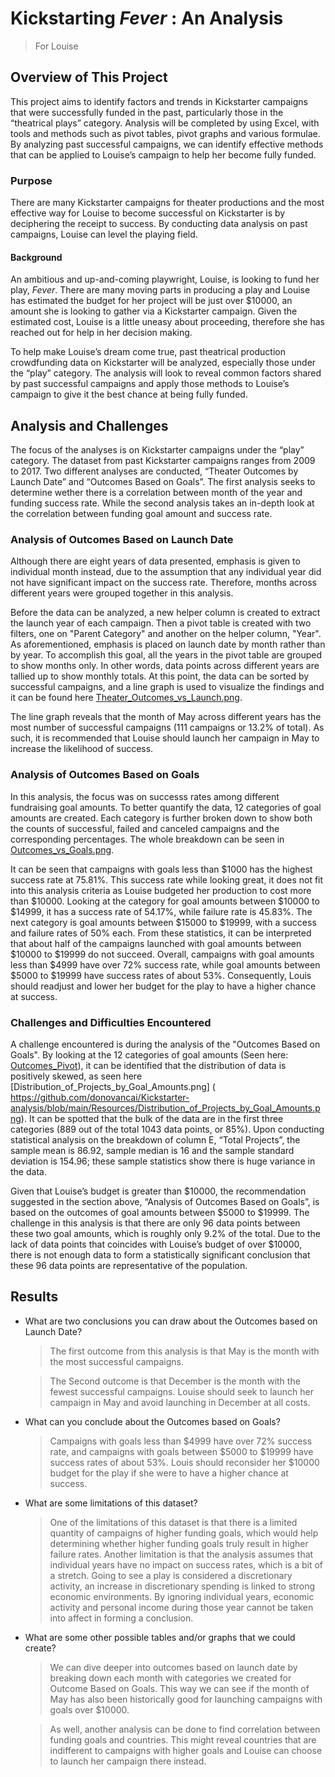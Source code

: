 # Kickstarting *Fever* : An Analysis
>  For Louise


## Overview of This Project 
   This project aims to identify factors and trends in Kickstarter campaigns that were successfully funded in the past, particularly those in the “theatrical plays” category. Analysis will be completed by using Excel, with tools and methods such as pivot tables, pivot graphs and various formulae. By analyzing past successful campaigns, we can identify effective methods that can be applied to Louise’s campaign to help her become fully funded.
<br/>  
   
### Purpose
   There are many Kickstarter campaigns for theater productions and the most effective way for Louise to become successful on Kickstarter is by deciphering the receipt to success. By conducting data analysis on past campaigns, Louise can level the playing field. 
<br/>  
   
#### Background
   An ambitious and up-and-coming playwright, Louise, is looking to fund her play, *Fever*. There are many moving parts in producing a play and Louise has estimated the budget for her project will be just over $10000, an amount she is looking to gather via a Kickstarter campaign. Given the estimated cost, Louise is a little uneasy about proceeding, therefore she has reached out for help in her decision making. 
   
   To help make Louise’s dream come true, past theatrical production crowdfunding data on Kickstarter will be analyzed, especially those under the “play” category. The analysis will look to reveal common factors shared by past successful campaigns and apply those methods to Louise’s campaign to give it the best chance at being fully funded. 
<br/>
 
## Analysis and Challenges
   The focus of the analyses is on Kickstarter campaigns under the “play” category. The dataset from past Kickstarter campaigns ranges from 2009 to 2017. Two different analyses are conducted, “Theater Outcomes by Launch Date” and “Outcomes Based on Goals”. The first analysis seeks to determine wether there is a correlation between month of the year and funding success rate. While the second analysis takes an in-depth look at the correlation between funding goal amount and success rate. 
<br/>

### Analysis of Outcomes Based on Launch Date
   Although there are eight years of data presented, emphasis is given to individual month instead, due to the assumption that any individual year did not have significant impact on the success rate. Therefore, months across different years were grouped together in this analysis. 
   
   Before the data can be analyzed, a new helper column is created to extract the launch year of each campaign. Then a pivot table is created with two filters, one on "Parent Category" and another on the helper column, "Year". As aforementioned, emphasis is placed on launch date by month rather than by year. To accomplish this goal, all the years in the pivot table are grouped to show months only. In other words, data points across different years are tallied up to show monthly totals. At this point, the data can be sorted by successful campaigns, and a line graph is used to visualize the findings and it can be found here [Theater_Outcomes_vs_Launch.png](https://github.com/donovancai/Kickstarter-analysis/blob/main/Resources/Theater_Outcomes_vs_Launch.png). 
   
   The line graph reveals that the month of May across different years has the most number of successful campaigns (111 campaigns or 13.2% of total). As such, it is recommended that Louise should launch her campaign in May to increase the likelihood of success.
<br/>

### Analysis of Outcomes Based on Goals
   In this analysis, the focus was on successs rates among different fundraising goal amounts. To better quantify the data, 12 categories of goal amounts are created. Each category is further broken down to show both the counts of successful, failed and canceled campaigns and the corresponding percentages.  The whole breakdown can be seen in [Outcomes_vs_Goals.png](https://github.com/donovancai/Kickstarter-analysis/blob/main/Resources/Outcomes_vs_Goals.png).
   
   It can be seen that campaigns with goals less than $1000 has the highest success rate at 75.81%. This success rate while looking great, it does not fit into this analysis criteria as Louise budgeted her production to cost more than $10000. Looking at the category for goal amounts between $10000 to $14999, it has a success rate of 54.17%, while failure rate is 45.83%. The next category is goal amounts between $15000 to $19999, with a success and failure rates of 50% each. From these statistics, it can be interpreted that about half of the campaigns launched with goal amounts between $10000 to $19999 do not succeed. Overall, campaigns with goal amounts less than $4999 have over 72% success rate, while goal amounts between $5000 to $19999 have success rates of about 53%. Consequently, Louis should readjust and lower her budget for the play to have a higher chance at success.
<br/>

### Challenges and Difficulties Encountered
  A challenge encountered is during the analysis of the "Outcomes Based on Goals". By looking at the 12 categories of goal amounts (Seen here: [Outcomes_Pivot](https://github.com/donovancai/Kickstarter-analysis/blob/main/Resources/Outcome_vs_Goals_Pivot.PNG)), it can be identified that the distribution of data is positively skewed, as seen here [Distribution_of_Projects_by_Goal_Amounts.png] ( https://github.com/donovancai/Kickstarter-analysis/blob/main/Resources/Distribution_of_Projects_by_Goal_Amounts.png). It can be spotted that the bulk of the data are in the first three categories (889 out of the total 1043 data points, or 85%).  Upon conducting statistical analysis on the breakdown of column E, “Total Projects”, the sample mean is 86.92, sample median is 16 and the sample standard deviation is 154.96; these sample statistics show there is huge variance in the data.
  
 Given that Louise’s budget is greater than $10000, the recommendation suggested in the section above, “Analysis of Outcomes Based on Goals”, is based on the outcomes of goal amounts between $5000 to $19999. The challenge in this analysis is that there are only 96 data points between these two goal amounts, which is roughly only 9.2% of the total. Due to the lack of data points that coincides with Louise’s budget of over $10000, there is not enough data to form a statistically significant conclusion that these 96 data points are representative of the population.

## Results

- What are two conclusions you can draw about the Outcomes based on Launch Date?
   > The first outcome from this analysis is that May is the month with the most successful campaigns. 
   
   > The Second outcome is that December is the month with the fewest successful campaigns. Louise should seek to launch her campaign in May and avoid launching in December at all costs. 

- What can you conclude about the Outcomes based on Goals?
   > Campaigns with goals less than $4999 have over 72% success rate, and campaigns with goals between $5000 to $19999 have success rates of about 53%. Louis should reconsider her $10000 budget for the play if she were to have a higher chance at success. 

- What are some limitations of this dataset?
   > One of the limitations of this dataset is that there is a limited quantity of campaigns of higher funding goals, which would help determining whether higher funding goals truly result in higher failure rates. Another limitation is that the analysis assumes that individual years have no impact on success rates, which is a bit of a stretch. Going to see a play is considered a discretionary activity, an increase in discretionary spending is linked to strong economic environments. By ignoring individual years, economic activity and personal income during those year cannot be taken into affect in forming a conclusion. 

- What are some other possible tables and/or graphs that we could create?
   > We can dive deeper into outcomes based on launch date by breaking down each month with categories we created for Outcome Based on Goals. This way we can see if the month of May has also been historically good for launching campaigns with goals over $10000. 
   
   > As well, another analysis can be done to find correlation between funding goals and countries. This might reveal countries that are indifferent to campaigns with higher goals and Louise can choose to launch her campaign there instead. 

